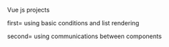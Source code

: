 Vue js projects 

first= using basic conditions and list rendering

second=  using communications between components
